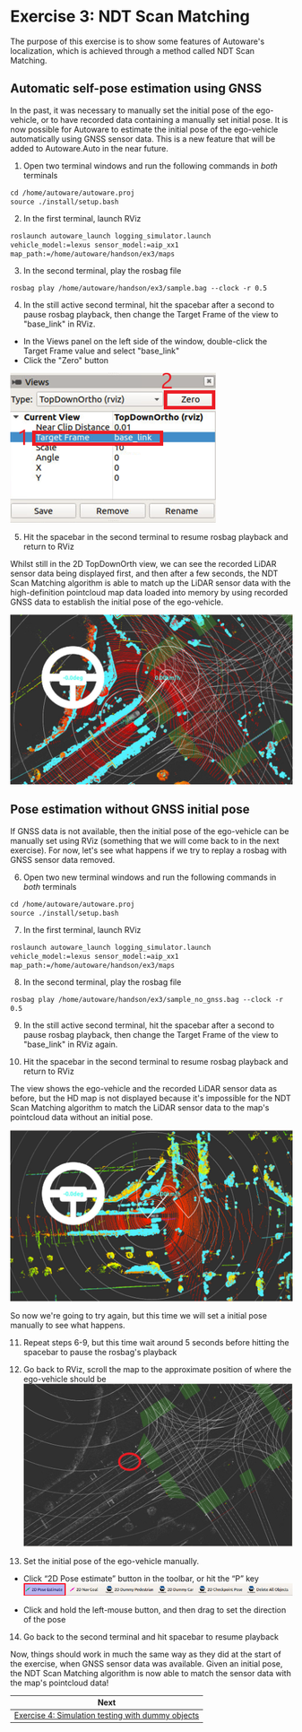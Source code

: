 # Exercise 3: NDT Scan Matching

The purpose of this exercise is to show some features of Autoware's localization, which is achieved through a method called NDT Scan Matching. 

## Automatic self-pose estimation using GNSS
In the past, it was necessary to manually set the initial pose of the ego-vehicle, or to have recorded data containing a manually set initial pose. It is now possible for Autoware to estimate the initial pose of the ego-vehicle automatically using GNSS sensor data. This is a new feature that will be added to Autoware.Auto in the near future.

1. Open two terminal windows and run the following commands in *both* terminals
```
cd /home/autoware/autoware.proj
source ./install/setup.bash
``` 
2. In the first terminal, launch RViz
```
roslaunch autoware_launch logging_simulator.launch vehicle_model:=lexus sensor_model:=aip_xx1 map_path:=/home/autoware/handson/ex3/maps
```
3. In the second terminal, play the rosbag file
```
rosbag play /home/autoware/handson/ex3/sample.bag --clock -r 0.5
```

4. In the still active second terminal, hit the spacebar after a second to pause rosbag playback, then change the Target Frame of the view to "base_link" in RViz.
- In the Views panel on the left side of the window, double-click the Target Frame value and select "base_link"
- Click the "Zero" button

![](images/exercise3/01_views_panel_topdownorth_baselink.png)

5. Hit the spacebar in the second terminal to resume rosbag playback and return to RViz

Whilst still in the 2D TopDownOrth view, we can see the recorded LiDAR sensor data being displayed first, and then after a few seconds, the NDT Scan Matching algorithm is able to match up the LiDAR sensor data with the high-definition pointcloud map data loaded into memory by using recorded GNSS data to establish the initial pose of the ego-vehicle.

![](images/exercise3/02_topdownorth_ndt_scan_matching.png)

## Pose estimation without GNSS initial pose
If GNSS data is not available, then the initial pose of the ego-vehicle can be manually set using RViz (something that we will come back to in the next exercise). For now, let's see what happens if we try to replay a rosbag with GNSS sensor data removed.

6. Open two new terminal windows and run the following commands in *both* terminals
```
cd /home/autoware/autoware.proj
source ./install/setup.bash
``` 
7. In the first terminal, launch RViz
```
roslaunch autoware_launch logging_simulator.launch vehicle_model:=lexus sensor_model:=aip_xx1 map_path:=/home/autoware/handson/ex3/maps
```
8. In the second terminal, play the rosbag file
```
rosbag play /home/autoware/handson/ex3/sample_no_gnss.bag --clock -r 0.5
```
9. In the still active second terminal, hit the spacebar after a second to pause rosbag playback, then change the Target Frame of the view to "base_link" in RViz again.

10. Hit the spacebar in the second terminal to resume rosbag playback and return to RViz

The view shows the ego-vehicle and the recorded LiDAR sensor data as before, but the HD map is not displayed because it's impossible for the NDT Scan Matching algorithm to match the LiDAR sensor data to the map's pointcloud data without an initial pose.

![](images/exercise3/03_topdownorth_no_scan_matching.png)


So now we're going to try again, but this time we will set a initial pose manually to see what happens.

11. Repeat steps 6-9, but this time wait around 5 seconds before hitting the spacebar to pause the rosbag's playback

12. Go back to RViz, scroll the map to the approximate position of where the ego-vehicle should be
![](images/exercise3/04_manually_set_initial_pose.png)

13.  Set the initial pose of the ego-vehicle manually.
- Click “2D Pose estimate” button in the toolbar, or hit the “P” key
![](images/exercise4/toolbar_2D_pose.png)

- Click and hold the left-mouse button, and then drag to set the direction of the pose

14.  Go back to the second terminal and hit spacebar to resume playback

Now, things should work in much the same way as they did at the start of the exercise, when GNSS sensor data was available. Given an initial pose, the NDT Scan Matching algorithm is now able to match the sensor data with the map's pointcloud data! 

| Next |
| ---- |
| [Exercise 4: Simulation testing with dummy objects](exercise4.md) |
